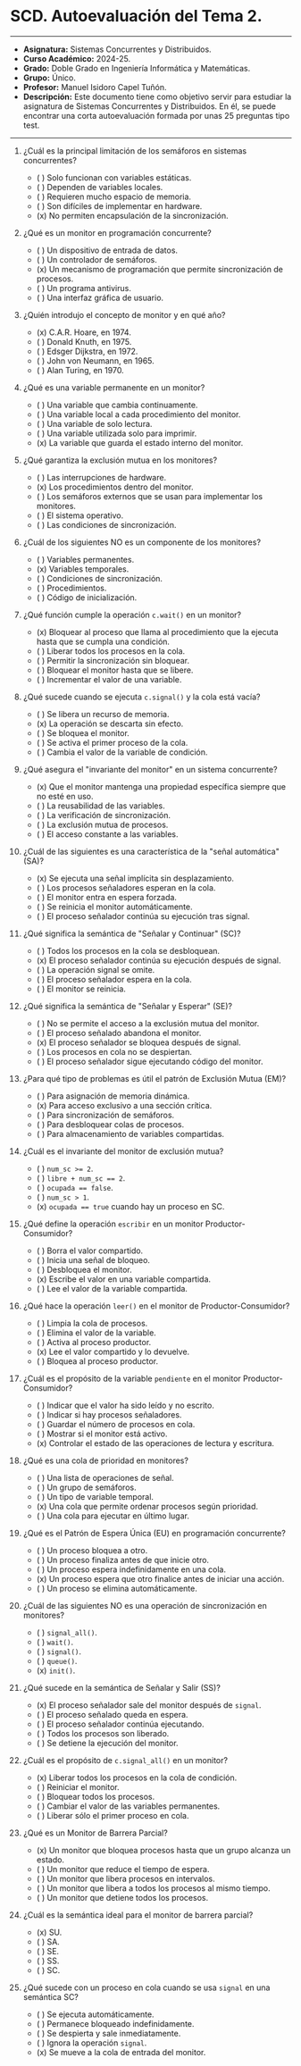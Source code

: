 <br>

# SCD. Autoevaluación del Tema 2.

***

- **Asignatura:** Sistemas Concurrentes y Distribuidos.
- **Curso Académico:** 2024-25.
- **Grado:** Doble Grado en Ingeniería Informática y Matemáticas.
- **Grupo:** Único.
- **Profesor:** Manuel Isidoro Capel Tuñón.
- **Descripción:** Este documento tiene como objetivo servir para estudiar la asignatura de Sistemas Concurrentes y Distribuidos. En él, se puede encontrar una corta autoevaluación formada por unas 25 preguntas tipo test.
***

1. ¿Cuál es la principal limitación de los semáforos en sistemas concurrentes?
    - ( ) Solo funcionan con variables estáticas.
    - ( ) Dependen de variables locales.
    - ( ) Requieren mucho espacio de memoria.
    - ( ) Son difíciles de implementar en hardware.
    - (x) No permiten encapsulación de la sincronización.

2. ¿Qué es un monitor en programación concurrente?
    - ( ) Un dispositivo de entrada de datos.
    - ( ) Un controlador de semáforos.
    - (x) Un mecanismo de programación que permite sincronización de procesos.
    - ( ) Un programa antivirus.
    - ( ) Una interfaz gráfica de usuario.

3. ¿Quién introdujo el concepto de monitor y en qué año?
    - (x) C.A.R. Hoare, en 1974.
    - ( ) Donald Knuth, en 1975.
    - ( ) Edsger Dijkstra, en 1972.
    - ( ) John von Neumann, en 1965.
    - ( ) Alan Turing, en 1970.

4. ¿Qué es una variable permanente en un monitor?
    - ( ) Una variable que cambia continuamente.
    - ( ) Una variable local a cada procedimiento del monitor.
    - ( ) Una variable de solo lectura.
    - ( ) Una variable utilizada solo para imprimir.
    - (x) La variable que guarda el estado interno del monitor.

5. ¿Qué garantiza la exclusión mutua en los monitores?
    - ( ) Las interrupciones de hardware.
    - (x) Los procedimientos dentro del monitor.
    - ( ) Los semáforos externos que se usan para implementar los monitores.
    - ( ) El sistema operativo.
    - ( ) Las condiciones de sincronización.

6. ¿Cuál de los siguientes NO es un componente de los monitores? 
    - ( ) Variables permanentes.
    - (x) Variables temporales.
    - ( ) Condiciones de sincronización.
    - ( ) Procedimientos.
    - ( ) Código de inicialización.

7. ¿Qué función cumple la operación `c.wait()` en un monitor?
    - (x) Bloquear al proceso que llama al procedimiento que la ejecuta hasta que se cumpla una condición.
    - ( ) Liberar todos los procesos en la cola.
    - ( ) Permitir la sincronización sin bloquear.
    - ( ) Bloquear el monitor hasta que se libere.
    - ( ) Incrementar el valor de una variable.

8. ¿Qué sucede cuando se ejecuta `c.signal()` y la cola está vacía?
    - ( ) Se libera un recurso de memoria.
    - (x) La operación se descarta sin efecto.
    - ( ) Se bloquea el monitor.
    - ( ) Se activa el primer proceso de la cola.
    - ( ) Cambia el valor de la variable de condición.

9. ¿Qué asegura el "invariante del monitor" en un sistema concurrente?
    - (x) Que el monitor mantenga una propiedad específica siempre que no esté en uso.
    - ( ) La reusabilidad de las variables.
    - ( ) La verificación de sincronización.
    - ( ) La exclusión mutua de procesos.
    - ( ) El acceso constante a las variables.

10. ¿Cuál de las siguientes es una característica de la "señal automática" (SA)?
    - (x) Se ejecuta una señal implícita sin desplazamiento.
    - ( ) Los procesos señaladores esperan en la cola.
    - ( ) El monitor entra en espera forzada.
    - ( ) Se reinicia el monitor automáticamente.
    - ( ) El proceso señalador continúa su ejecución tras signal.

11. ¿Qué significa la semántica de "Señalar y Continuar" (SC)?
    - ( ) Todos los procesos en la cola se desbloquean.
    - (x) El proceso señalador continúa su ejecución después de signal.
    - ( ) La operación signal se omite.
    - ( ) El proceso señalador espera en la cola.
    - ( ) El monitor se reinicia.

12. ¿Qué significa la semántica de "Señalar y Esperar" (SE)?
    - ( ) No se permite el acceso a la exclusión mutua del monitor.
    - ( ) El proceso señalado abandona el monitor.
    - (x) El proceso señalador se bloquea después de signal.
    - ( ) Los procesos en cola no se despiertan.
    - ( ) El proceso señalador sigue ejecutando código del monitor.

13. ¿Para qué tipo de problemas es útil el patrón de Exclusión Mutua (EM)?
    - ( ) Para asignación de memoria dinámica.
    - (x) Para acceso exclusivo a una sección crítica.
    - ( ) Para sincronización de semáforos.
    - ( ) Para desbloquear colas de procesos.
    - ( ) Para almacenamiento de variables compartidas.

14. ¿Cuál es el invariante del monitor de exclusión mutua?
    - ( ) `num_sc >= 2`.
    - ( ) `libre + num_sc == 2`.
    - ( ) `ocupada == false`.
    - ( ) `num_sc > 1`.
    - (x) `ocupada == true` cuando hay un proceso en SC.

15. ¿Qué define la operación `escribir` en un monitor Productor-Consumidor?
    - ( ) Borra el valor compartido.
    - ( ) Inicia una señal de bloqueo.
    - ( ) Desbloquea el monitor.
    - (x) Escribe el valor en una variable compartida.
    - ( ) Lee el valor de la variable compartida.

16. ¿Qué hace la operación `leer()` en el monitor de Productor-Consumidor?
    - ( ) Limpia la cola de procesos.
    - ( ) Elimina el valor de la variable.
    - ( ) Activa al proceso productor.
    - (x) Lee el valor compartido y lo devuelve.
    - ( ) Bloquea al proceso productor.

17. ¿Cuál es el propósito de la variable `pendiente` en el monitor Productor-Consumidor?
    - ( ) Indicar que el valor ha sido leído y no escrito.
    - ( ) Indicar si hay procesos señaladores.
    - ( ) Guardar el número de procesos en cola.
    - ( ) Mostrar si el monitor está activo.
    - (x) Controlar el estado de las operaciones de lectura y escritura.

18. ¿Qué es una cola de prioridad en monitores?
    - ( ) Una lista de operaciones de señal.
    - ( ) Un grupo de semáforos.
    - ( ) Un tipo de variable temporal.
    - (x) Una cola que permite ordenar procesos según prioridad.
    - ( ) Una cola para ejecutar en último lugar.

19. ¿Qué es el Patrón de Espera Única (EU) en programación concurrente?
    - ( ) Un proceso bloquea a otro.
    - ( ) Un proceso finaliza antes de que inicie otro.
    - ( ) Un proceso espera indefinidamente en una cola.
    - (x) Un proceso espera que otro finalice antes de iniciar una acción.
    - ( ) Un proceso se elimina automáticamente.

20. ¿Cuál de las siguientes NO es una operación de sincronización en monitores?
    - ( ) `signal_all()`.
    - ( ) `wait()`.
    - ( ) `signal()`.
    - ( ) `queue()`.
    - (x) `init()`.

21. ¿Qué sucede en la semántica de Señalar y Salir (SS)?
    - (x) El proceso señalador sale del monitor después de `signal`.
    - ( ) El proceso señalado queda en espera.
    - ( ) El proceso señalador continúa ejecutando.
    - ( ) Todos los procesos son liberado.
    - ( ) Se detiene la ejecución del monitor.

22. ¿Cuál es el propósito de `c.signal_all()` en un monitor?
    - (x) Liberar todos los procesos en la cola de condición.
    - ( ) Reiniciar el monitor.
    - ( ) Bloquear todos los procesos.
    - ( ) Cambiar el valor de las variables permanentes.
    - ( ) Liberar sólo el primer proceso en cola.

23. ¿Qué es un Monitor de Barrera Parcial?
    - (x) Un monitor que bloquea procesos hasta que un grupo alcanza un estado.
    - ( ) Un monitor que reduce el tiempo de espera.
    - ( ) Un monitor que libera procesos en intervalos.
    - ( ) Un monitor que libera a todos los procesos al mismo tiempo.
    - ( ) Un monitor que detiene todos los procesos.

24. ¿Cuál es la semántica ideal para el monitor de barrera parcial?
    - (x) SU.
    - ( ) SA.
    - ( ) SE.
    - ( ) SS.
    - ( ) SC.

25. ¿Qué sucede con un proceso en cola cuando se usa `signal` en una semántica SC?
    - ( ) Se ejecuta automáticamente.
    - ( ) Permanece bloqueado indefinidamente.
    - ( ) Se despierta y sale inmediatamente.
    - ( ) Ignora la operación `signal`.
    - (x) Se mueve a la cola de entrada del monitor.

